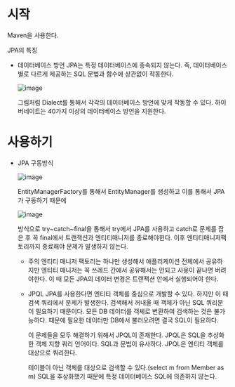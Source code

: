 # 시작
Maven을 사용한다.

JPA의 특징

+ 데이터베이스 방언
  JPA는 특정 데이터베이스에 종속되지 않는다.
  즉, 데이터베이스 별로 다르게 제공하는 SQL 문법과 함수에 상관없이 작동한다.

  ![image](https://github.com/ManchanTime/TrashBoys/assets/127479677/c73d1847-591b-4a0f-b5b2-9eaddeefa895)

  그림처럼 Dialect를 통해서 각각의 데이터베이스 방언에 맞게 작동할 수 있다.
  하이버네이트는 40가지 이상의 데이터베이스 방언을 지원한다.

# 사용하기

+ JPA 구동방식

  ![image](https://github.com/ManchanTime/TrashBoys/assets/127479677/30146eeb-5c78-43cf-af70-3fdb295f987d)

  EntityManagerFactory를 통해서 EntityManager를 생성하고 이를 통해서 JPA가 구동하기 때문에

  ![image](https://github.com/ManchanTime/TrashBoys/assets/127479677/cb519525-654f-465b-91b6-23502e580248)

  방식으로 try~catch~final을 통해서 try에서 JPA를 사용하고 catch로 문제를 잡은 후 꼭 final에서 트랜잭션과 엔티티매니저를 종료해야한다.
  이후 엔티티매니저팩토리까지 종료해야 문제가 발생하지 않는다.

  + 주의
    엔티티 매니저 팩토리는 하나만 생성해서 애플리케이션 전체에서 공유하지만 엔티티 매니저는 꼭 쓰레드 간에서 공유해서는 안되고 사용이 끝나면 버려야한다.
    이 때 모든 JPA의 데이터 변경은 트랜잭션 안에서 실행되어야 한다.

  + JPQL
    JPA를 사용한다면 엔티티 객체를 중심으로 개발할 수 있다.
    하지만 이 때 검색 쿼리에서 문제가 발생한다. 검색해서 꺼내올 때 객체가 아닌 SQL 쿼리문이 필요하기 때문이다.
    모든 DB 데이터를 객체로 변환하여 검색하는 것은 불가능하다. 때문에 필요한 데이터만 DB에서 불러오려면 결국 SQL이 필요하다.

    이 문제들을 모두 해결하기 위해서 JPQL이 존재한다.
    JPQL은 SQL을 추상화한 객체 지향 쿼리 언어이다. SQL과 문법이 유사하다.
    JPQL은 엔티티 객체를 대상으로 쿼리한다.

    테이블이 아닌 객체를 대상으로 검색할 수 있다.(select m from Member as m)
    SQL을 추상화했기 때문에 특정 데이터베이스 SQL에 의존하지 않는다.
